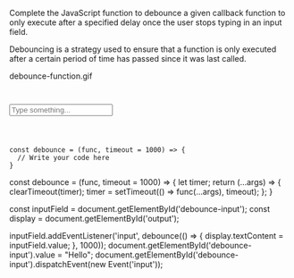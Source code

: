 Complete the JavaScript function to debounce a given callback function to only execute after a specified delay once the user stops typing in an input field.

Debouncing is a strategy used to ensure that a function is only executed after a certain period of time has passed since it was last called.

<image>debounce-function.gif</image>

<codeblock language="javascript" type="exercise" testMode="fixedInput">
<code>
<panel language="html">
<input type="text" id="debounce-input" placeholder="Type something...">
<p id="output"></p>
</panel>
<panel language="javascript">
const debounce = (func, timeout = 1000) => {
  // Write your code here
}
</panel>
</code>
<solution>
const debounce = (func, timeout = 1000) => {
  let timer;
  return (...args) => {
    clearTimeout(timer);
    timer = setTimeout(() =>  func(...args), timeout);
  };
}

const inputField = document.getElementById('debounce-input');
const display = document.getElementById('output');

inputField.addEventListener('input', debounce(() => {
  display.textContent = inputField.value;
}, 1000));
</solution>
<domtestevents>
<event>
document.getElementById('debounce-input').value = "Hello";
document.getElementById('debounce-input').dispatchEvent(new Event('input'));
</event>
</domtestevents>
</codeblock>
